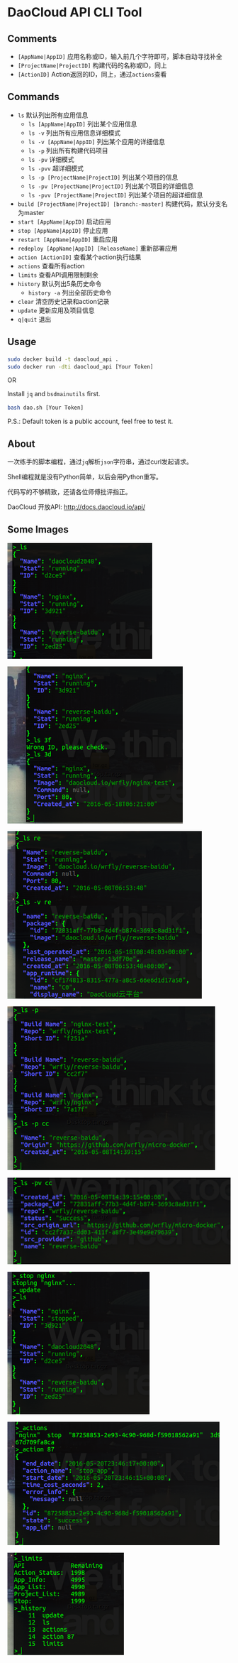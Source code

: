 # DaoCloud API CLI Tool

## Comments
- `[AppName|AppID]` 应用名称或ID，输入前几个字符即可，脚本自动寻找补全
- `[ProjectName|ProjectID]` 构建代码的名称或ID，同上
- `[ActionID]` Action返回的ID，同上，通过`actions`查看

## Commands
- `ls` 默认列出所有应用信息
    - `ls [AppName|AppID]`  列出某个应用信息
    - `ls -v`  列出所有应用信息详细模式
    - `ls -v [AppName|AppID]`  列出某个应用的详细信息
    - `ls -p`  列出所有构建代码项目
    - `ls -pv`  详细模式
    - `ls -pvv`  超详细模式
	- `ls -p [ProjectName|ProjectID]`  列出某个项目的信息
    - `ls -pv [ProjectName|ProjectID]`  列出某个项目的详细信息
    - `ls -pvv [ProjectName|ProjectID]`  列出某个项目的超详细信息
- `build [ProjectName|ProjectID] [branch:-master]`  构建代码，默认分支名为master
- `start [AppName|AppID]`  启动应用
- `stop [AppName|AppID]`  停止应用
- `restart [AppName|AppID]`  重启应用
- `redeploy [AppName|AppID] [ReleaseName]`  重新部署应用
- `action [ActionID]`  查看某个action执行结果
- `actions`  查看所有action
- `limits`  查看API调用限制剩余
- `history`  默认列出5条历史命令
	- `history -a`  列出全部历史命令
- `clear`  清空历史记录和action记录
- `update`  更新应用及项目信息
- `q|quit`  退出

## Usage

```bash
sudo docker build -t daocloud_api .
sudo docker run -dti daocloud_api [Your Token]
```
OR

Install `jq` and `bsdmainutils` first.
```bash
bash dao.sh [Your Token]
```
P.S.: Default token is a public account, feel free to test it.

## About
一次练手的脚本编程，通过`jq`解析`json`字符串，通过curl发起请求。

Shell编程就是没有Python简单，以后会用Python重写。

代码写的不够精致，还请各位师傅批评指正。

DaoCloud 开放API: <http://docs.daocloud.io/api/>

## Some Images

![ls](img/ls.png)

![ls id](img/ls-id.png)

![ls -v](img/ls-v.png)

![ls project](img/lsp.png)

![ls -pv](img/ls-pv.png)

![stop](img/stop.png)

![action](img/action.png)

![limits and history](img/lh.png)
